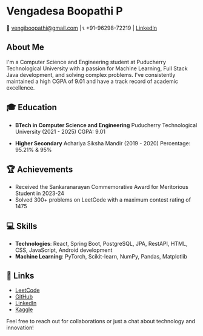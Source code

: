 # Vengadesa Boopathi P

📧 vengiboopathi@gmail.com | 📞 +91-96298-72219 | [LinkedIn](https://www.linkedin.com/in/venkiboo)

## About Me

I'm a Computer Science and Engineering student at Puducherry Technological University with a passion for Machine Learning, 
Full Stack Java development, and solving complex problems. I've consistently maintained a high CGPA of 9.01 and have a track record of academic excellence.

## 🎓 Education

- **BTech in Computer Science and Engineering**
  Puducherry Technological University (2021 - 2025)
  CGPA: 9.01

- **Higher Secondary**
  Achariya Siksha Mandir (2019 - 2020)
  Percentage: 95.21% & 95%

## 🏆 Achievements

- Received the Sankaranarayan Commemorative Award for Meritorious Student in 2023-24
- Solved 300+ problems on LeetCode with a maximum contest rating of 1475

## 💻 Skills

- **Technologies**: React, Spring Boot, PostgreSQL, JPA, RestAPI, HTML, CSS, JavaScript, Android development
- **Machine Learning**: PyTorch, Scikit-learn, NumPy, Pandas, Matplotlib

## 🔗 Links

- [LeetCode](https://leetcode.com/leetcode)
- [GitHub](https://github.com/venki)
- [LinkedIn](https://www.linkedin.com/in/venkiboo)
- [Kaggle](https://www.kaggle.com/Profile)

Feel free to reach out for collaborations or just a chat about technology and innovation!
